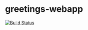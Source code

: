 # greetings-webapp
[![Build Status](https://app.travis-ci.com/MafoloEmmanuel/greetings-webapp.svg?branch=master)](https://app.travis-ci.com/MafoloEmmanuel/greetings-webapp)
